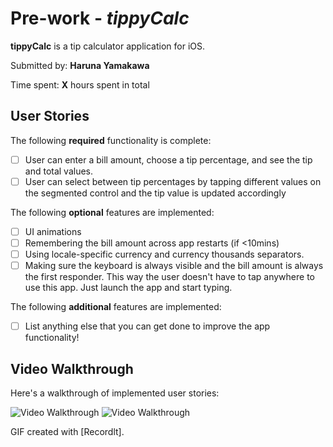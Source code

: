 # 
# Pre-work - *tippyCalc*

**tippyCalc** is a tip calculator application for iOS.

Submitted by: **Haruna Yamakawa**

Time spent: **X** hours spent in total

## User Stories

The following **required** functionality is complete:

* [ ] User can enter a bill amount, choose a tip percentage, and see the tip and total values.
* [ ] User can select between tip percentages by tapping different values on the segmented control and the tip value is updated accordingly

The following **optional** features are implemented:

* [ ] UI animations
* [ ] Remembering the bill amount across app restarts (if <10mins)
* [ ] Using locale-specific currency and currency thousands separators.
* [ ] Making sure the keyboard is always visible and the bill amount is always the first responder. This way the user doesn't have to tap anywhere to use this app. Just launch the app and start typing.

The following **additional** features are implemented:

- [ ] List anything else that you can get done to improve the app functionality!

## Video Walkthrough

Here's a walkthrough of implemented user stories:

<img src='http://g.recordit.co/2bLoGsdMp3.gif' title='Video Walkthrough' width='' alt='Video Walkthrough' />
<img src='http://g.recordit.co/E1BOvL7RBg.gif' title='Video Walkthrough' width='' alt='Video Walkthrough' />


GIF created with [Recordlt].
